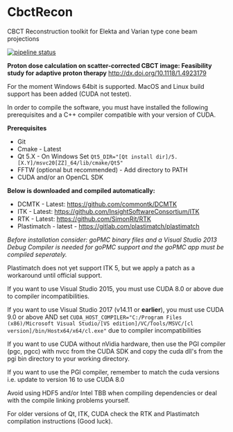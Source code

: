 # CbctRecon
CBCT Reconstruction toolkit for Elekta and Varian type cone beam projections

[![pipeline status](https://gitlab.com/agravgaard/cbctrecon/badges/master/pipeline.svg)](https://gitlab.com/agravgaard/cbctrecon/commits/master)

**Proton dose calculation on scatter-corrected CBCT image: Feasibility study for adaptive proton therapy**
http://dx.doi.org/10.1118/1.4923179

For the moment Windows 64bit is supported.
MacOS and Linux build support has been added (CUDA not testet).

In order to compile the software, you must have installed the following prerequisites and a C++ compiler compatible with your version of CUDA.

**Prerequisites**
 - Git</li>
 - Cmake - Latest
 - Qt 5.X - On Windows Set `Qt5_DIR="[Qt install dir]/5.[X.Y]/msvc20[ZZ]_64/lib/cmake/Qt5"`
 - FFTW (optional but recommended) - Add directory to PATH
 - CUDA and/or an OpenCL SDK

**Below is downloaded and compiled automatically:**
 - DCMTK - Latest: https://github.com/commontk/DCMTK
 - ITK - Latest: https://github.com/InsightSoftwareConsortium/ITK
 - RTK - Latest: https://github.com/SimonRit/RTK
 - Plastimatch - latest - https://gitlab.com/plastimatch/plastimatch


*Before installation consider:
goPMC binary files and a Visual Studio 2013 Debug Compiler is needed for goPMC support and the goPMC app must be compiled seperately.*

Plastimatch does not yet support ITK 5, but we apply a patch as a workaround until official support.

If you want to use Visual Studio 2015, you must use CUDA 8.0 or above due to compiler incompatibilities.

If you want to use Visual Studio 2017 (v14.11 or **earlier**), you must use CUDA 9.0 or above AND set `CUDA_HOST_COMPILER="C:/Program Files (x86)/Microsoft Visual Studio/[VS edition]/VC/Tools/MSVC/[cl version]/bin/Hostx64/x64/cl.exe"` due to compiler incompatibilities

If you want to use CUDA without nVidia hardware, then use the PGI compiler (pgc, pgcc) with nvcc from the CUDA SDK and copy the cuda dll's from the pgi bin directory to your working directory.

If you want to use the PGI compiler, remember to match the cuda versions i.e. update to version 16 to use CUDA 8.0

Avoid using HDF5 and/or Intel TBB when compiling dependencies or deal with the compile linking problems yourself.

For older versions of Qt, ITK, CUDA check the RTK and Plastimatch compilation instructions (Good luck).
